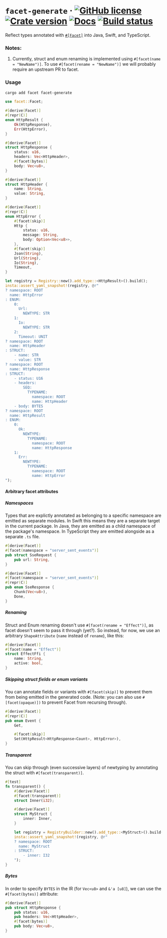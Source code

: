 # `facet-generate` &middot; [![GitHub license](https://img.shields.io/github/license/redbadger/facet-generate?color=blue)](https://github.com/redbadger/facet-generate/blob/master/LICENSE) [![Crate version](https://img.shields.io/crates/v/facet-generate.svg)](https://crates.io/crates/facet-generate) [![Docs](https://img.shields.io/badge/docs.rs-facet_generate-green)](https://docs.rs/facet-generate/) [![Build status](https://img.shields.io/github/actions/workflow/status/redbadger/facet-generate/build.yaml)](https://github.com/redbadger/facet-generate/actions)

Reflect types annotated with [`#[Facet]`](https://crates.io/crates/facet) into Java, Swift, and TypeScript.

### Notes:
1. Currently, struct and enum renaming is implemented using `#[facet(name = "NewName")]`. To use `#[facet(rename = "NewName")]` we will probably require an upstream PR to facet.

### Usage

```sh
cargo add facet facet-generate
```

```rust
use facet::Facet;

#[derive(Facet)]
#[repr(C)]
enum HttpResult {
    Ok(HttpResponse),
    Err(HttpError),
}

#[derive(Facet)]
struct HttpResponse {
    status: u16,
    headers: Vec<HttpHeader>,
    #[facet(bytes)]
    body: Vec<u8>,
}

#[derive(Facet)]
struct HttpHeader {
    name: String,
    value: String,
}

#[derive(Facet)]
#[repr(C)]
enum HttpError {
    #[facet(skip)]
    Http {
        status: u16,
        message: String,
        body: Option<Vec<u8>>,
    },
    #[facet(skip)]
    Json(String),
    Url(String),
    Io(String),
    Timeout,
}

let registry = Registry::new().add_type::<HttpResult>().build();
insta::assert_yaml_snapshot!(registry, @r"
? namespace: ROOT
  name: HttpError
: ENUM:
    0:
      Url:
        NEWTYPE: STR
    1:
      Io:
        NEWTYPE: STR
    2:
      Timeout: UNIT
? namespace: ROOT
  name: HttpHeader
: STRUCT:
    - name: STR
    - value: STR
? namespace: ROOT
  name: HttpResponse
: STRUCT:
    - status: U16
    - headers:
        SEQ:
          TYPENAME:
            namespace: ROOT
            name: HttpHeader
    - body: BYTES
? namespace: ROOT
  name: HttpResult
: ENUM:
    0:
      Ok:
        NEWTYPE:
          TYPENAME:
            namespace: ROOT
            name: HttpResponse
    1:
      Err:
        NEWTYPE:
          TYPENAME:
            namespace: ROOT
            name: HttpError
");
```

#### Arbitrary facet attributes

##### Namespaces

Types that are explictly annotated as belonging to a specific namespace are emitted as separate modules. In Swift this means they are a separate target in the current package. In Java, they are emitted as a child namespace of the package's namespace. In TypeScript they are emitted alongside as a separate `.ts` file.

```rust
#[derive(Facet)]
#[facet(namespace = "server_sent_events")]
pub struct SseRequest {
    pub url: String,
}

#[derive(Facet)]
#[facet(namespace = "server_sent_events")]
#[repr(C)]
pub enum SseResponse {
    Chunk(Vec<u8>),
    Done,
}
```

##### Renaming

Struct and Enum renaming doesn't use `#[facet(rename = "Effect")]`, as facet doesn't seem to pass it through (yet?). So instead, for now, we use an arbitrary `ShapeAttribute` (`name` instead of `rename`), like this:

```rust
#[derive(Facet)]
#[facet(name = "Effect")]
struct EffectFfi {
    name: String,
    active: bool,
}
```


##### Skipping struct fields or enum variants

You can annotate fields or variants with `#[facet(skip)]` to prevent them from being emitted in the generated code. (Note: you can also use `#[facet(opaque)])` to prevent Facet from recursing through).

```rust
#[derive(Facet)]
#[repr(C)]
pub enum Event {
    Get,

    #[facet(skip)]
    Set(HttpResult<HttpResponse<Count>, HttpError>),
}
```

##### Transparent

You can skip through (even successive layers) of newtyping by annotating the struct with `#[facet(transparent)]`.

```rust
#[test]
fn transparent() {
    #[derive(Facet)]
    #[facet(transparent)]
    struct Inner(i32);

    #[derive(Facet)]
    struct MyStruct {
        inner: Inner,
    }

    let registry = RegistryBuilder::new().add_type::<MyStruct>().build();
    insta::assert_yaml_snapshot!(registry, @r"
    ? namespace: ROOT
      name: MyStruct
    : STRUCT:
        - inner: I32
    ");
}
```

##### Bytes

In order to specify `BYTES` in the IR (for `Vec<u8>` and `&'a [u8]`), we can use the `#[facet(bytes)]` attribute:

```rust
#[derive(Facet)]
pub struct HttpResponse {
    pub status: u16,
    pub headers: Vec<HttpHeader>,
    #[facet(bytes)]
    pub body: Vec<u8>,
}
```
